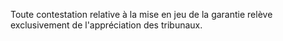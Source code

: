 
  
Toute contestation relative à la mise en jeu de la garantie relève exclusivement de l'appréciation des tribunaux.


